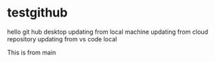 # testgithub
hello git hub desktop 
updating from local machine
updating from cloud repository
updating from vs code local 


This is from main
